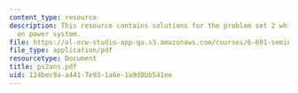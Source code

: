 ```yaml
---
content_type: resource
description: This resource contains solutions for the problem set 2 which was based
  on power system.
file: https://ol-ocw-studio-app-qa.s3.amazonaws.com/courses/6-691-seminar-in-electric-power-systems-spring-2006/124bec9aa4417e931a6e1a9d0bb541ee_ps2ans.pdf
file_type: application/pdf
resourcetype: Document
title: ps2ans.pdf
uid: 124bec9a-a441-7e93-1a6e-1a9d0bb541ee
---
```

